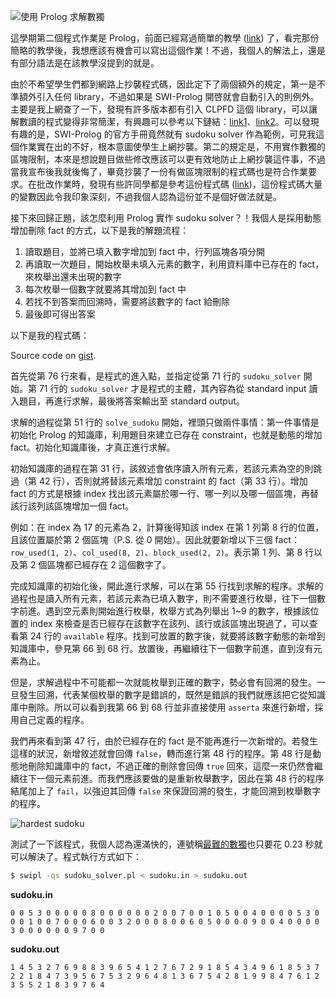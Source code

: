 <!--
[date]: 2013-07-22
[title]: 使用 Prolog 求解數獨
[name]: use-prolog-to-solve-sudoku
[tag]: Prolog, sudoku | 數獨
-->

![使用 Prolog 求解數獨][feature photo]

這學期第二個程式作業是 Prolog，前面已經寫過簡單的教學 ([link][1]) 了，看完那份簡略的教學後，我想應該有機會可以寫出這個作業！不過，我個人的解法上，還是有部分語法是在該教學沒提到的就是。

由於不希望學生們都到網路上抄襲程式碼，因此定下了兩個額外的規定，第一是不準額外引入任何 library，不過如果是 SWI-Prolog 開啓就會自動引入的則例外。主要是我上網查了一下，發現有許多版本都有引入 CLPFD 這個 library，可以讓解數讀的程式變得非常簡潔，有興趣可以參考以下鏈結：[link1][2]、[link2][3]。可以發現有趣的是，SWI-Prolog 的官方手冊竟然就有 sudoku solver 作為範例，可見我這個作業實在出的不好，根本意圖使學生上網抄襲。第二的規定是，不用實作數獨的區塊限制，本來是想說題目做些修改應該可以更有效地防止上網抄襲這件事，不過當我宣布後我就後悔了，畢竟抄襲了一份有做區塊限制的程式碼也是符合作業要求。在批改作業時，發現有些許同學都是參考這份程式碼 ([link][4])，這份程式碼大量的變數因此令我印象深刻，不過我個人認為這份並不是個好做法就是。

接下來回歸正題，該怎麼利用 Prolog 實作 sudoku solver？！我個人是採用動態增加刪除 fact 的方式，以下是我的解題流程：

1. 讀取題目，並將已填入數字增加到 fact 中，行列區塊各項分開
2. 再讀取一次題目，開始枚舉未填入元素的數字，利用資料庫中已存在的 fact，來枚舉出還未出現的數字
3. 每次枚舉一個數字就要將其增加到 fact 中
4. 若找不到答案而回溯時，需要將該數字的 fact 給刪除
5. 最後即可得出答案

以下是我的程式碼：

<script src="https://gist.github.com/KuoE0/6049175.js"></script>

Source code on [gist][gist].

首先從第 76 行來看，是程式的進入點，並指定從第 71 行的 `sudoku_solver` 開始。第 71 行的 `sudoku_solver` 才是程式的主體，其內容為從 standard input 讀入題目，再進行求解，最後將答案輸出至 standard output。

求解的過程從第 51 行的 `solve_sudoku` 開始，裡頭只做兩件事情：第一件事情是初始化 Prolog 的知識庫，利用題目來建立已存在 constraint，也就是動態的增加 fact。初始化知識庫後，才真正進行求解。

初始知識庫的過程在第 31 行，該敘述會依序讀入所有元素，若該元素為空的則跳過（第 42 行），否則就將替該元素增加 constraint 的 fact（第 33 行）。增加 fact 的方式是根據 index 找出該元素屬於哪一行、哪一列以及哪一個區塊，再替該行該列該區塊增加一個 fact。

例如：在 index 為 17 的元素為 2，計算後得知該 index 在第 1 列第 8 行的位置，且該位置屬於第 2 個區塊（P.S. 從 0 開始）。因此就要新增以下三個 fact：`row_used(1, 2)`、`col_used(8, 2)`、`block_used(2, 2)`。表示第 1 列、第 8 行以及第 2 個區塊都已經存在 2 這個數字了。

完成知識庫的初始化後，開此進行求解，可以在第 55 行找到求解的程序。求解的過程也是讀入所有元素，若該元素為已填入數字，則不需要進行枚舉，往下一個數字前進。遇到空元素則開始進行枚舉，枚舉方式為列舉出 1~9 的數字，根據該位置的 index 來檢查是否已經存在該數字在該列、該行或該區塊出現過了，可以查看第 24 行的 `available` 程序。找到可放置的數字後，就要將該數字動態的新增到知識庫中，參見第 66 到 68 行。放置後，再繼續往下一個數字前進，直到沒有元素為止。

但是，求解過程中不可能都一次就能枚舉到正確的數字，勢必會有回溯的發生。一旦發生回溯，代表某個枚舉的數字是錯誤的，既然是錯誤的我們就應該把它從知識庫中刪除。所以可以看到我第 66 到 68 行並非直接使用 `asserta` 來進行新增，採用自己定義的程序。

我們再來看到第 47 行，由於已經存在的 fact 是不能再進行一次新增的。若發生這樣的狀況，新增敘述就會回傳 `false`，轉而進行第 48 行的程序。第 48 行是動態地刪除知識庫中的 fact，不過正確的刪除會回傳 `true` 回來，這麼一來仍然會繼續往下一個元素前進。而我們應該要做的是重新枚舉數字，因此在第 48 行的程序結尾加上了 `fail`，以強迫其回傳 `false` 來保證回溯的發生，才能回溯到枚舉數字的程序。

![hardest sudoku][p1]

測試了一下該程式，我個人認為還滿快的，連號稱[最難的數獨][5]也只要花 0.23 秒就可以解決了。程式執行方式如下：

```bash
$ swipl -qs sudoku_solver.pl < sudoku.in > sudoku.out
```

**sudoku.in**

	0 0 5 3 0 0 0 0 0 8 0 0 0 0 0 0 2 0 0 7 0 0 1 0 5 0 0 4 0 0 0 0 5 3 0 0 0 1 0 0 7 0 0 0 6 0 0 3 2 0 0 0 8 0 0 6 0 5 0 0 0 0 9 0 0 4 0 0 0 0 3 0 0 0 0 0 0 9 7 0 0

**sudoku.out**

	1 4 5 3 2 7 6 9 8 8 3 9 6 5 4 1 2 7 6 7 2 9 1 8 5 4 3 4 9 6 1 8 5 3 7 2 2 1 8 4 7 3 9 5 6 7 5 3 2 9 6 4 8 1 3 6 7 5 4 2 8 1 9 9 8 4 7 6 1 2 3 5 5 2 1 8 3 9 7 6 4 

[1]: http://blog.kuoe0.tw/posts/2013/06/19/prolog-tutorial
[2]: http://programmablelife.blogspot.tw/2012/07/prolog-sudoku-solver-explained.html
[3]: http://www.swi-prolog.org/pldoc/doc_for?object=transpose/2
[4]: http://www.karthiknadig.com/2012/03/01/sudoku-in-prolog/
[5]: http://www.telegraph.co.uk/science/science-news/9359579/Worlds-hardest-sudoku-can-you-crack-it.html
[gist]: https://gist.github.com/KuoE0/6049175

[p1]: http://i.minus.com/jIBWSsYnEOCcF.jpg

[feature photo]: http://i.minus.com/jb0jdFbhXNCUR4.png